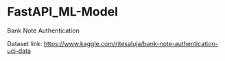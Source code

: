 # FastAPI_ML-Model
Bank Note Authentication

Dataset link: https://www.kaggle.com/ritesaluja/bank-note-authentication-uci-data
